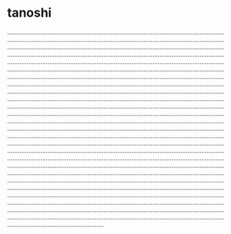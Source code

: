 # tanoshi

...............................................................................................................................................................................................................................................................................................................................................................................................................................................................................................................................................................................................................................................................................................................................................................................................................................................................................................................................................................................................................................................................................................................................................................................................................................................................................................................................................................................................................................................................................................................................................................................................................................................................................................................................................................................................................................................................................................................................................................................................................................................................................................................................................................................................................................................................................................................................................................................................................................................................................................................................................................................................................................................................................................................................................................................................................................................................................................................................................................................................................................................................................................................................................................................................................................................................................................................................................................................................................